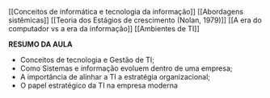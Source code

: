 [[Conceitos de informática e tecnologia da informação]]
[[Abordagens sistêmicas]]
[[Teoria dos Estágios de crescimento (Nolan, 1979)]]
[[A era do computador vs a era da informação]]
[[Ambientes de TI]]

**RESUMO DA AULA**
- Conceitos de tecnologia e Gestão de TI;
- Como Sistemas e informação evoluem dentro de uma empresa;
- A importância de alinhar a TI a estratégia organizacional;
- O papel estratégico da TI na empresa moderna